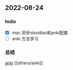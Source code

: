 ## 2022-08-24 

### todo
- [x] mac 同步obsidian和anki配置 
- [ ] anki 方法学习

### 总结

[anki](https://www.bilibili.com/video/BV1Mv411j7sH?spm_id_from=333.337.search-card.all.click&vd_source=0ca1e6d74629a8fb82fc69289d818fe0)
[[others/anki]]